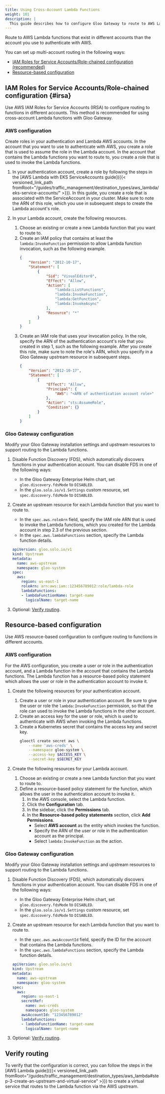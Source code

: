 ```yaml
---
title: Using Cross-Account Lambda Functions
weight: 101
description: |
  This guide describes how to configure Gloo Gateway to route to AWS Lambda functions in different accounts than the one used to authenticate with AWS.
---
```


Route to AWS Lambda functions that exist in different accounts than the account you use to authenticate with AWS.

You can set up multi-account routing in the following ways:
* [IAM Roles for Service Accounts/Role-chained configuration (recommended)](#irsa)
* [Resource-based configuration](#resource-based-configuration)

## IAM Roles for Service Accounts/Role-chained configuration {#irsa}

Use AWS IAM Roles for Service Accounts (IRSA) to configure routing to functions in different accounts. This method is recommended for using cross-account Lambda functions with Gloo Gateway.

### AWS configuration

Create roles in your authentication and Lambda AWS accounts. In the account that you want to use to authenticate with AWS, you create a role that is used to assume the role in the Lambda account. In the account that contains the Lambda functions you want to route to, you create a role that is used to invoke the Lambda functions.

1. In your authentication account, create a role by following the steps in the [AWS Lambda with EKS ServiceAccounts guide]({{< versioned_link_path fromRoot="/guides/traffic_management/destination_types/aws_lambda/eks-service-accounts/" >}}). In this guide, you create a role that is associated with the ServiceAccount in your cluster. Make sure to note the ARN of this role, which you use in subsequent steps to create the Lambda account's role.

2. In your Lambda account, create the following resources.
   1. Choose an existing or create a new Lambda function that you want to route to.
   2. Create an IAM policy that contains at least the `lambda:InvokeFunction` permission to allow Lambda function invocation, such as the following example.
      ```json
      {
          "Version": "2012-10-17",
          "Statement": [
              {
                  "Sid": "VisualEditor0",
                  "Effect": "Allow",
                  "Action": [
                      "lambda:ListFunctions",
                      "lambda:InvokeFunction",
                      "lambda:GetFunction",
                      "lambda:InvokeAsync"
                  ],
                  "Resource": "*"
              }
          ]
      }
      ```
   3. Create an IAM role that uses your invocation policy. In the role, specify the ARN of the authentication account's role that you created in step 1, such as the following example. After you create this role, make sure to note the role's ARN, which you specify in a Gloo Gateway upstream resource in subsequent steps.
      ```json
      {
          "Version": "2012-10-17",
          "Statement": [
              {
                  "Effect": "Allow",
                  "Principal": {
                      "AWS": "<ARN of authentication account role>"
                  },
                  "Action": "sts:AssumeRole",
                  "Condition": {}
              }
          ]
      }
      ```
   
### Gloo Gateway configuration

Modify your Gloo Gateway installation settings and upstream resources to support routing to the Lambda functions.

1. Disable Function Discovery (FDS), which automatically discovers functions in your authentication account. You can disable FDS in one of the following ways:
   - In the Gloo Gateway Enterprise Helm chart, set `gloo.discovery.fdsMode` to `DISABLED`.
   - In the `gloo.solo.io/v1.Settings` custom resource, set `spec.discovery.fdsMode` to `DISABLED`.

2. Create an upstream resource for each Lambda function that you want to route to.
   - In the `spec.aws.roleArn` field, specify the IAM role ARN that is used to invoke the Lambda functions, which you created for the Lambda account in step 2.3 of the previous section.
   - In the `spec.aws.lambdaFunctions` section, specify the Lambda function details.
   ```yaml
   apiVersion: gloo.solo.io/v1
   kind: Upstream
   metadata:
     name: aws-upstream
     namespace: gloo-system
   spec:
     aws:
       region: us-east-1
       roleArn: arn:aws:iam::123456789012:role/lambda-role
       lambdaFunctions:
       - lambdaFunctionName: target-name
         logicalName: target-name
   ```
3. Optional: [Verify routing](#verify-routing).

## Resource-based configuration

Use AWS resource-based configuration to configure routing to functions in different accounts.
### AWS configuration

For the AWS configuration, you create a user or role in the authentication account, and a Lambda function in the account that contains the Lambda functions. The Lambda function has a resource-based policy statement which allows the user or role in the authentication account to invoke it.

1. Create the following resources for your authentication account. 
   1. Create a user or role in your authentication account. Be sure to give the user or role the `lambda:InvokeFunction` permission, so that the role can used to invoke the Lambda functions in the other account.
   2. Create an access key for the user or role, which is used to authenticate with AWS when invoking the Lambda functions.
   3. Create a Kubernetes secret that contains the access key and secret key.
      ```sh
      glooctl create secret aws \
          --name 'aws-creds' \
          --namespace gloo-system \
          --access-key $ACCESS_KEY \
          --secret-key $SECRET_KEY
      ```

2. Create the following resources for your Lambda account.
   1. Choose an existing or create a new Lambda function that you want to route to.
   2. Define a resource-based policy statement for the function, which allows the user in the authentication account to invoke it.
      1. In the AWS console, select the Lambda function.
      2. Click the **Configuration** tab.
      3. In the sidebar, click the **Permissions** tab.
      4. In the **Resource-based policy statements** section, click **Add Permissions**.
         * Select **AWS account** as the entity which invokes the function.
         * Specify the ARN of the user or role in the authentication account as the principal.
         * Select `lambda:InvokeFunction` as the action.

### Gloo Gateway configuration

Modify your Gloo Gateway installation settings and upstream resources to support routing to the Lambda functions.

1. Disable Function Discovery (FDS), which automatically discovers functions in your authentication account. You can disable FDS in one of the following ways:
   - In the Gloo Gateway Enterprise Helm chart, set `gloo.discovery.fdsMode` to `DISABLED`.
   - In the `gloo.solo.io/v1.Settings` custom resource, set `spec.discovery.fdsMode` to `DISABLED`.

2. Create an upstream resource for each Lambda function that you want to route to.
   - In the `spec.aws.awsAccountId` field, specify the ID for the account that contains the Lambda functions.
   - In the `spec.aws.lambdaFunctions` section, specify the Lambda function details.
   ```yaml
   apiVersion: gloo.solo.io/v1
   kind: Upstream
   metadata:
     name: aws-upstream
     namespace: gloo-system
   spec:
     aws:
       region: us-east-1
       secretRef:
         name: aws-creds
         namespace: gloo-system
       awsAccountId: "123456789012"
       lambdaFunctions:
       - lambdaFunctionName: target-name
         logicalName: target-name
   ```
3. Optional: [Verify routing](#verify-routing).

## Verify routing

To verify that the configuration is correct, you can follow the steps in the [AWS Lambda guide]({{< versioned_link_path fromRoot="/guides/traffic_management/destination_types/aws_lambda#step-3-create-an-upstream-and-virtual-service" >}}) to create a virtual service that routes to the Lambda function via the AWS upstream.
